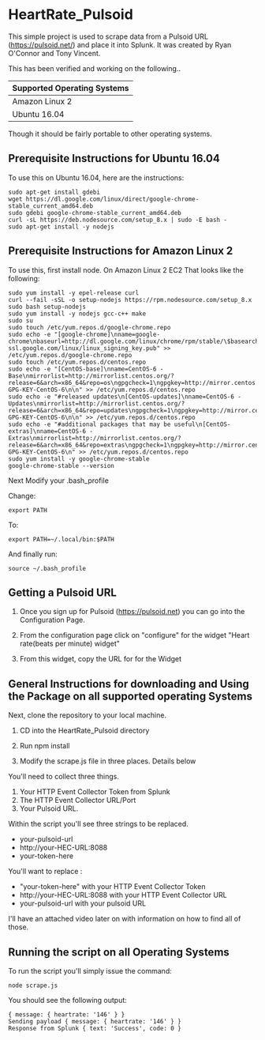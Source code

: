 # HeartRate_Pulsoid

This simple project is used to scrape data from a Pulsoid URL (https://pulsoid.net/) and place it into Splunk. It was created by Ryan O'Connor and Tony Vincent.


This has been verified and working on the following..

| Supported Operating Systems |
| --- |
| Amazon Linux 2 |
| Ubuntu 16.04 |


Though it should be fairly portable to other operating systems.


## Prerequisite Instructions for Ubuntu 16.04
To use this on Ubuntu 16.04, here are the instructions:

```
sudo apt-get install gdebi
wget https://dl.google.com/linux/direct/google-chrome-stable_current_amd64.deb
sudo gdebi google-chrome-stable_current_amd64.deb
curl -sL https://deb.nodesource.com/setup_8.x | sudo -E bash -
sudo apt-get install -y nodejs
```

## Prerequisite Instructions for Amazon Linux 2
To use this, first install node. On Amazon Linux 2 EC2 That looks like the following:

```
sudo yum install -y epel-release curl
curl --fail -sSL -o setup-nodejs https://rpm.nodesource.com/setup_8.x
sudo bash setup-nodejs
sudo yum install -y nodejs gcc-c++ make
sudo su
sudo touch /etc/yum.repos.d/google-chrome.repo
sudo echo -e "[google-chrome]\nname=google-chrome\nbaseurl=http://dl.google.com/linux/chrome/rpm/stable/\$basearch\nenabled=1\ngpgcheck=1\ngpgkey=https://dl-ssl.google.com/linux/linux_signing_key.pub" >> /etc/yum.repos.d/google-chrome.repo
sudo touch /etc/yum.repos.d/centos.repo
sudo echo -e "[CentOS-base]\nname=CentOS-6 - Base\nmirrorlist=http://mirrorlist.centos.org/?release=6&arch=x86_64&repo=os\ngpgcheck=1\ngpgkey=http://mirror.centos.org/centos/RPM-GPG-KEY-CentOS-6\n\n" >> /etc/yum.repos.d/centos.repo
sudo echo -e "#released updates\n[CentOS-updates]\nname=CentOS-6 - Updates\nmirrorlist=http://mirrorlist.centos.org/?release=6&arch=x86_64&repo=updates\ngpgcheck=1\ngpgkey=http://mirror.centos.org/centos/RPM-GPG-KEY-CentOS-6\n\n" >> /etc/yum.repos.d/centos.repo
sudo echo -e "#additional packages that may be useful\n[CentOS-extras]\nname=CentOS-6 - Extras\nmirrorlist=http://mirrorlist.centos.org/?release=6&arch=x86_64&repo=extras\ngpgcheck=1\ngpgkey=http://mirror.centos.org/centos/RPM-GPG-KEY-CentOS-6\n" >> /etc/yum.repos.d/centos.repo
sudo yum install -y google-chrome-stable
google-chrome-stable --version
```

Next Modify your .bash_profile

Change:

```
export PATH
```
To: 

```
export PATH=~/.local/bin:$PATH
```

And finally run:

```
source ~/.bash_profile
```

## Getting a Pulsoid URL

1. Once you sign up for Pulsoid (https://pulsoid.net) you can go into the Configuration Page. 

2. From the configuration page click on "configure" for the widget "Heart rate(beats per minute) widget"

3. From this widget, copy the URL for for the Widget


## General Instructions for downloading and Using the Package on all supported operating Systems
Next, clone the repository to your local machine.

1. CD into the HeartRate_Pulsoid directory

2. Run npm install

3. Modify the scrape.js file in three places. Details below

You'll need to collect three things. 

1. Your HTTP Event Collector Token from Splunk
2. The HTTP Event Collector URL/Port
3. Your Pulsoid URL. 

Within the script you'll see three strings to be replaced. 

* your-pulsoid-url
* http://your-HEC-URL:8088
* your-token-here

You'll want to replace :

* "your-token-here" with your HTTP Event Collector Token
* http://your-HEC-URL:8088 with your HTTP Event Collector URL
* your-pulsoid-url with your pulsoid URL

I'll have an attached video later on with information on how to find all of those.

## Running the script on all Operating Systems

To run the script you'll simply issue the command:

```
node scrape.js
```

You should see the following output:

```
{ message: { heartrate: '146' } }
Sending payload { message: { heartrate: '146' } }
Response from Splunk { text: 'Success', code: 0 }
```
